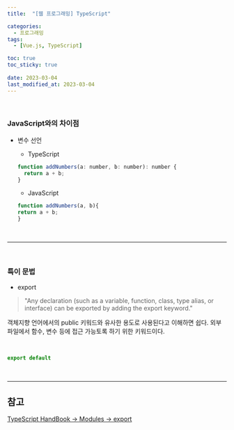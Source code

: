 ```yaml
---
title:  "[웹 프로그래밍] TypeScript"

categories:
  - 프로그래밍
tags:
  - [Vue.js, TypeScript]

toc: true
toc_sticky: true
 
date: 2023-03-04
last_modified_at: 2023-03-04
---
```


<br/>

### JavaScript와의 차이점

- 변수 선언

  - TypeScript

  ```javascript
  function addNumbers(a: number, b: number): number {
    return a + b;
  }
  ```

  - JavaScript

  ```javascript
  function addNumbers(a, b){
  return a + b;
  }
  ```

<br/>

---

<br/>

### 특이 문법

- export  

> "Any declaration (such as a variable, function, class, type alias, or interface) can be exported by adding the export keyword."

객체지향 언어에서의 public 키워드와 유사한 용도로 사용된다고 이해하면 쉽다. 외부 파일에서 함수, 변수 등에 접근 가능토록 하기 위한 키워드이다.  

<br/>

```javascript
export default
```

<br/>

---
## <b>참고</b>

[TypeScript HandBook → Modules → export](https://www.typescriptlang.org/docs/handbook/modules.html#export)